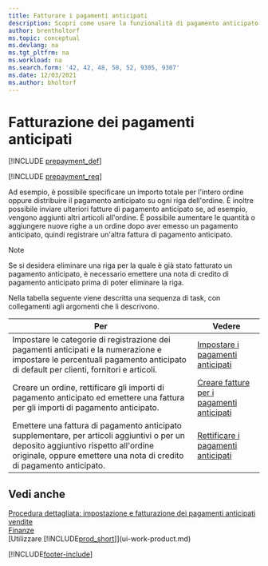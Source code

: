 ```yaml
---
title: Fatturare i pagamenti anticipati
description: Scopri come usare la funzionalità di pagamento anticipato per fatturare e riscuotere i depositi richiesti dai clienti o di rimettere i depositi ai fornitori in Business Central.
author: brentholtorf
ms.topic: conceptual
ms.devlang: na
ms.tgt_pltfrm: na
ms.workload: na
ms.search.form: '42, 42, 48, 50, 52, 9305, 9307'
ms.date: 12/03/2021
ms.author: bholtorf
---
```

# Fatturazione dei pagamenti anticipati

[!INCLUDE [prepayment_def](includes/prepayment_def.md)]

[!INCLUDE [prepayment_req](includes/prepayment_req.md)]

Ad esempio, è possibile specificare un importo totale per l'intero ordine oppure distribuire il pagamento anticipato su ogni riga dell'ordine. È inoltre possibile inviare ulteriori fatture di pagamento anticipato se, ad esempio, vengono aggiunti altri articoli all'ordine. È possibile aumentare le quantità o aggiungere nuove righe a un ordine dopo aver emesso un pagamento anticipato, quindi registrare un'altra fattura di pagamento anticipato.  

> [!NOTE]
> Se si desidera eliminare una riga per la quale è già stato fatturato un pagamento anticipato, è necessario emettere una nota di credito di pagamento anticipato prima di poter eliminare la riga.

Nella tabella seguente viene descritta una sequenza di task, con collegamenti agli argomenti che li descrivono.

|**Per**|**Vedere**|  
|------------|-------------|  
|Impostare le categorie di registrazione dei pagamenti anticipati e la numerazione e impostare le percentuali pagamento anticipato di default per clienti, fornitori e articoli.|[Impostare i pagamenti anticipati](finance-set-up-prepayments.md)|
|Creare un ordine, rettificare gli importi di pagamento anticipato ed emettere una fattura per gli importi di pagamento anticipato.|[Creare fatture per i pagamenti anticipati](finance-how-to-create-prepayment-invoices.md)|  
|Emettere una fattura di pagamento anticipato supplementare, per articoli aggiuntivi o per un deposito aggiuntivo rispetto all'ordine originale, oppure emettere una nota di credito di pagamento anticipato.|[Rettificare i pagamenti anticipati](finance-how-to-correct-prepayments.md)|  

## Vedi anche

[Procedura dettagliata: impostazione e fatturazione dei pagamenti anticipati vendite](walkthrough-setting-up-and-invoicing-sales-prepayments.md)  
[Finanze](finance.md)  
[Utilizzare [!INCLUDE[prod_short](includes/prod_short.md)]](ui-work-product.md)  


[!INCLUDE[footer-include](includes/footer-banner.md)]

